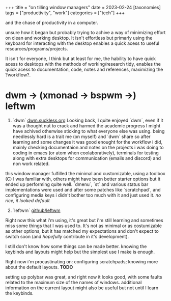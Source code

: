 +++
title = "on tilling window managers"
date = 2023-02-24
[taxonomies]
tags = ["productivity", "work"]
categories = ["tech"]
+++

and the chase of productivity in a computer.

<!-- more -->

unsure how it began but probably trying to achive a way of minimizing effort on
clean and working desktop. It isn't effortless but primarly using the keyboard
for interacting with the desktop enables a quick acess to useful
resources/programs/projects.

It isn't for everyone, I think but at least for me, the hability to have quick
acess to desktops with the methods of working/research tidy, enables the quick
acess to documentation, code, notes and references, maximizing the ?workflow?.

# dwm -> (xmonad -> bspwm ->) leftwm
1. ´dwm´ [dwm.suckless.org](https://dwm.suckless.org/)
Looking back, I quite enjoyed ´dwm´, even if it was a thought nut to crack and
harmed the academic progress I might have achived otherwise sticking to what
everyone else was using. being needlessly hard is a trait me (on myself) and
´dwm´ share so after learning and some changes it was good enought for the
workflow i did, mainly checking documentaion and notes on the projects i was
doing to coding in emacs (or atom when coolaboratively), terminals for testing
along with extra desktops for communication (emails and discord) and non work
related.

this window manager fulfilled the minimal and customizable, using a toolbox (C)
I was familiar with, others might have been better starter options but it ended
up performing quite well. ´dmenu´, ´st´ and various status bar implementations
were used and after some patches like ´scratchpad´, and configuring media keys i
didn't bother too much with it and just used it. *no rice, it looked default*

2. ´leftwm´ [github/leftwm](https://github.com/leftwm/leftwm)

Right now this what i'm using, it's great but i'm still learning and sometimes
miss some things that I was used to. It's not as minimal or as costumizable as
other options, but it has matched my expectations and don't expect to switch
soon (and *hopefully* contribute in it's development).

I still don't know how some things can be made better. knowing the keybinds and
layouts might help but the simplest use I make is enough.

Right now i'm procastinating on: configuring scratchpads; knowing more about the
default layouts. **TODO**

setting up polybar was great, and right now it looks good, with some faults
related to the maximum size of the names of windows. additional information on
the current layout might also be useful but not until I learn the keybinds.




